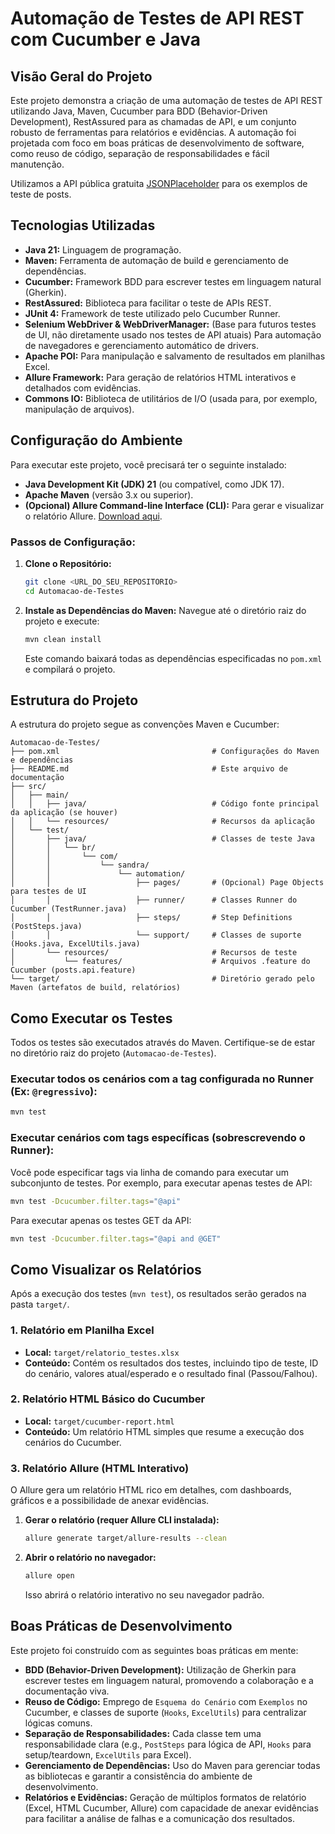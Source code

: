 # Automação de Testes de API REST com Cucumber e Java

## Visão Geral do Projeto

Este projeto demonstra a criação de uma automação de testes de API REST utilizando Java, Maven, Cucumber para BDD (Behavior-Driven Development), RestAssured para as chamadas de API, e um conjunto robusto de ferramentas para relatórios e evidências. A automação foi projetada com foco em boas práticas de desenvolvimento de software, como reuso de código, separação de responsabilidades e fácil manutenção.

Utilizamos a API pública gratuita [JSONPlaceholder](https://jsonplaceholder.typicode.com/) para os exemplos de teste de posts.

## Tecnologias Utilizadas

*   **Java 21:** Linguagem de programação.
*   **Maven:** Ferramenta de automação de build e gerenciamento de dependências.
*   **Cucumber:** Framework BDD para escrever testes em linguagem natural (Gherkin).
*   **RestAssured:** Biblioteca para facilitar o teste de APIs REST.
*   **JUnit 4:** Framework de teste utilizado pelo Cucumber Runner.
*   **Selenium WebDriver & WebDriverManager:** (Base para futuros testes de UI, não diretamente usado nos testes de API atuais) Para automação de navegadores e gerenciamento automático de drivers.
*   **Apache POI:** Para manipulação e salvamento de resultados em planilhas Excel.
*   **Allure Framework:** Para geração de relatórios HTML interativos e detalhados com evidências.
*   **Commons IO:** Biblioteca de utilitários de I/O (usada para, por exemplo, manipulação de arquivos).

## Configuração do Ambiente

Para executar este projeto, você precisará ter o seguinte instalado:

*   **Java Development Kit (JDK) 21** (ou compatível, como JDK 17).
*   **Apache Maven** (versão 3.x ou superior).
*   **(Opcional) Allure Command-line Interface (CLI):** Para gerar e visualizar o relatório Allure. [Download aqui](https://docs.qameta.io/allure/#_install_and_generate_report).

### Passos de Configuração:

1.  **Clone o Repositório:**
    ```bash
    git clone <URL_DO_SEU_REPOSITORIO>
    cd Automacao-de-Testes
    ```
2.  **Instale as Dependências do Maven:**
    Navegue até o diretório raiz do projeto e execute:
    ```bash
    mvn clean install
    ```
    Este comando baixará todas as dependências especificadas no `pom.xml` e compilará o projeto.

## Estrutura do Projeto

A estrutura do projeto segue as convenções Maven e Cucumber:

```
Automacao-de-Testes/
├── pom.xml                                  # Configurações do Maven e dependências
├── README.md                                # Este arquivo de documentação
├── src/
│   ├── main/
│   │   ├── java/                            # Código fonte principal da aplicação (se houver)
│   │   └── resources/                       # Recursos da aplicação
│   └── test/
│       ├── java/                            # Classes de teste Java
│       │   └── br/
│       │       └── com/
│       │           └── sandra/
│       │               └── automation/
│       │                   ├── pages/       # (Opcional) Page Objects para testes de UI
│       │                   ├── runner/      # Classes Runner do Cucumber (TestRunner.java)
│       │                   ├── steps/       # Step Definitions (PostSteps.java)
│       │                   └── support/     # Classes de suporte (Hooks.java, ExcelUtils.java)
│       └── resources/                       # Recursos de teste
│           └── features/                    # Arquivos .feature do Cucumber (posts.api.feature)
└── target/                                  # Diretório gerado pelo Maven (artefatos de build, relatórios)
```

## Como Executar os Testes

Todos os testes são executados através do Maven. Certifique-se de estar no diretório raiz do projeto (`Automacao-de-Testes`).

### Executar todos os cenários com a tag configurada no Runner (Ex: `@regressivo`):

```bash
mvn test
```

### Executar cenários com tags específicas (sobrescrevendo o Runner):

Você pode especificar tags via linha de comando para executar um subconjunto de testes. Por exemplo, para executar apenas testes de API:

```bash
mvn test -Dcucumber.filter.tags="@api"
```

Para executar apenas os testes GET da API:

```bash
mvn test -Dcucumber.filter.tags="@api and @GET"
```

## Como Visualizar os Relatórios

Após a execução dos testes (`mvn test`), os resultados serão gerados na pasta `target/`.

### 1. Relatório em Planilha Excel

*   **Local:** `target/relatorio_testes.xlsx`
*   **Conteúdo:** Contém os resultados dos testes, incluindo tipo de teste, ID do cenário, valores atual/esperado e o resultado final (Passou/Falhou).

### 2. Relatório HTML Básico do Cucumber

*   **Local:** `target/cucumber-report.html`
*   **Conteúdo:** Um relatório HTML simples que resume a execução dos cenários do Cucumber.

### 3. Relatório Allure (HTML Interativo)

O Allure gera um relatório HTML rico em detalhes, com dashboards, gráficos e a possibilidade de anexar evidências.

1.  **Gerar o relatório (requer Allure CLI instalada):**
    ```bash
    allure generate target/allure-results --clean
    ```
2.  **Abrir o relatório no navegador:**
    ```bash
    allure open
    ```
    Isso abrirá o relatório interativo no seu navegador padrão.

## Boas Práticas de Desenvolvimento

Este projeto foi construído com as seguintes boas práticas em mente:

*   **BDD (Behavior-Driven Development):** Utilização de Gherkin para escrever testes em linguagem natural, promovendo a colaboração e a documentação viva.
*   **Reuso de Código:** Emprego de `Esquema do Cenário` com `Exemplos` no Cucumber, e classes de suporte (`Hooks`, `ExcelUtils`) para centralizar lógicas comuns.
*   **Separação de Responsabilidades:** Cada classe tem uma responsabilidade clara (e.g., `PostSteps` para lógica de API, `Hooks` para setup/teardown, `ExcelUtils` para Excel).
*   **Gerenciamento de Dependências:** Uso do Maven para gerenciar todas as bibliotecas e garantir a consistência do ambiente de desenvolvimento.
*   **Relatórios e Evidências:** Geração de múltiplos formatos de relatório (Excel, HTML Cucumber, Allure) com capacidade de anexar evidências para facilitar a análise de falhas e a comunicação dos resultados.
